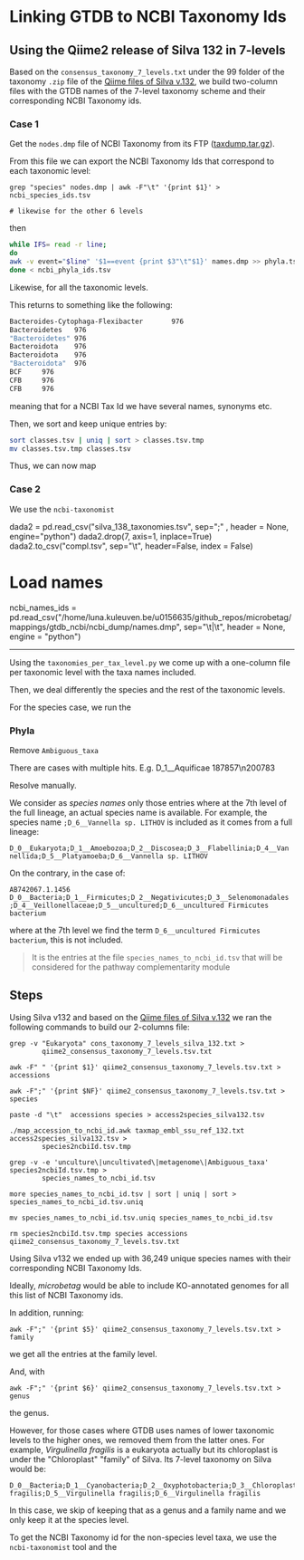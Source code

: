 # Linking GTDB to NCBI Taxonomy Ids


## Using the Qiime2 release of Silva 132 in 7-levels

Based on the `consensus_taxonomy_7_levels.txt` under the 99 folder of the taxonomy `.zip` file of the [Qiime files of Silva v.132](https://www.arb-silva.de/download/archive/qiime/), we build two-column files with the GTDB names of the 7-level taxonomy scheme and their corresponding NCBI Taxonomy ids. 


### Case 1


Get the `nodes.dmp` file of NCBI Taxonomy from its FTP ([taxdump.tar.gz](https://ftp.ncbi.nih.gov/pub/taxonomy/)). 

From this file we can export the NCBI Taxonomy Ids that correspond to each taxonomic level: 

```
grep "species" nodes.dmp | awk -F"\t" '{print $1}' > ncbi_species_ids.tsv

# likewise for the other 6 levels
```

then 

```bash
while IFS= read -r line; 
do 
awk -v event="$line" '$1==event {print $3"\t"$1}' names.dmp >> phyla.tsv ; 
done < ncbi_phyla_ids.tsv
```

Likewise, for all the taxonomic levels. 

This returns to something like the following: 

```bash
Bacteroides-Cytophaga-Flexibacter       976
Bacteroidetes   976
"Bacteroidetes" 976
Bacteroidota    976
Bacteroidota    976
"Bacteroidota"  976
BCF     976
CFB     976
CFB     976
```
meaning that for a NCBI Tax Id we have several names, synonyms etc. 

Then, we sort and keep unique entries by: 

```bash
sort classes.tsv | uniq | sort > classes.tsv.tmp
mv classes.tsv.tmp classes.tsv
```


Thus, we can now map 






### Case 2 

We use the `ncbi-taxonomist`

dada2 = pd.read_csv("silva_138_taxonomies.tsv", sep=";" , header = None, engine="python")
dada2.drop(7, axis=1, inplace=True)
dada2.to_csv("compl.tsv", sep="\t", header=False, index = False)

# Load names
ncbi_names_ids = pd.read_csv("/home/luna.kuleuven.be/u0156635/github_repos/microbetag/mappings/gtdb_ncbi/ncbi_dump/names.dmp", sep="\t|\t", header = None, engine = "python")


----------







Using the `taxonomies_per_tax_level.py` we come up with a one-column file per taxonomic level with the taxa names included. 

Then, we deal differently the species and the rest of the taxonomic levels.

For the species case, we run the 



### Phyla 

Remove `Ambiguous_taxa` 

There are cases with multiple hits. 
E.g. D_1__Aquificae  187857\n200783

Resolve manually. 


 
We consider as *species names* only those entries where at the 7th level 
of the full lineage, an actual species name is available. 
For example, the species name `;D_6__Vannella sp. LITHOV` is included as 
it comes from a full lineage:  
```
D_0__Eukaryota;D_1__Amoebozoa;D_2__Discosea;D_3__Flabellinia;D_4__Van
nellida;D_5__Platyamoeba;D_6__Vannella sp. LITHOV
```

On the contrary, in the case of: 

```
AB742067.1.1456 D_0__Bacteria;D_1__Firmicutes;D_2__Negativicutes;D_3__Selenomonadales
;D_4__Veillonellaceae;D_5__uncultured;D_6__uncultured Firmicutes bacterium
```

where at the 7th level we find the term `D_6__uncultured Firmicutes bacterium`,
this is not included. 


> It is the entries at the file `species_names_to_ncbi_id.tsv` that will be considered for the pathway complementarity module

## Steps

Using Silva v132 and based on the
[Qiime files of Silva v.132](https://www.arb-silva.de/download/archive/qiime/) we ran the following commands to build our 2-columns file:


```
grep -v "Eukaryota" cons_taxonomy_7_levels_silva_132.txt > 
        qiime2_consensus_taxonomy_7_levels.tsv.txt

awk -F" " '{print $1}' qiime2_consensus_taxonomy_7_levels.tsv.txt > accessions

awk -F";" '{print $NF}' qiime2_consensus_taxonomy_7_levels.tsv.txt > species

paste -d "\t"  accessions species > access2species_silva132.tsv

./map_accession_to_ncbi_id.awk taxmap_embl_ssu_ref_132.txt access2species_silva132.tsv >  
        species2ncbiId.tsv.tmp

grep -v -e 'unculture\|uncultivated\|metagenome\|Ambiguous_taxa' species2ncbiId.tsv.tmp > 
        species_names_to_ncbi_id.tsv

more species_names_to_ncbi_id.tsv | sort | uniq | sort > species_names_to_ncbi_id.tsv.uniq

mv species_names_to_ncbi_id.tsv.uniq species_names_to_ncbi_id.tsv 

rm species2ncbiId.tsv.tmp species accessions qiime2_consensus_taxonomy_7_levels.tsv.txt

```

Using Silva v132 we ended up with 36,249 unique species names with their corresponding NCBI Taxonomy Ids. 

Ideally, *microbetag* would be able to include KO-annotated genomes for all this list of NCBI Taxonomy ids. 

In addition, running: 
```
awk -F";" '{print $5}' qiime2_consensus_taxonomy_7_levels.tsv.txt > family
```
we get all the entries at the family level. 

And, with 

```
awk -F";" '{print $6}' qiime2_consensus_taxonomy_7_levels.tsv.txt > genus
```

the genus. 


However, for those cases where GTDB uses names of lower taxonomic levels to the higher ones, we removed them from the latter ones. 
For example, *Virgulinella fragilis* is a eukaryota actually but its chloroplast is under the "Chloroplast" "family" of Silva. 
Its 7-level taxonomy on Silva would be: 
```
D_0__Bacteria;D_1__Cyanobacteria;D_2__Oxyphotobacteria;D_3__Chloroplast;D_4__Virgulinella fragilis;D_5__Virgulinella fragilis;D_6__Virgulinella fragilis
```
In this case, we skip of keeping that as a genus and a family name and we only keep it at the species level. 


To get the NCBI Taxonomy id for the non-species level taxa, we use the `ncbi-taxonomist` tool and the 




